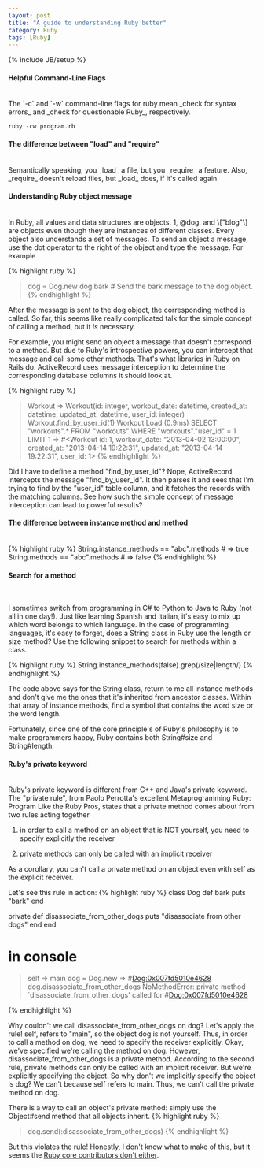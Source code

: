 ```yaml
---
layout: post
title: "A guide to understanding Ruby better"
category: Ruby
tags: [Ruby]
---
```

{% include JB/setup %}

#### Helpful Command-Line Flags
<br />
The `-c` and `-w` command-line flags for ruby mean _check for syntax errors_ and _check for questionable Ruby_,
respectively.

    ruby -cw program.rb

#### The difference between "load" and "require"
<br />
Semantically speaking, you _load_ a file, but you _require_ a feature. Also, _require_ doesn't reload
files, but _load_ does, if it's called again.

#### Understanding Ruby object message
<br />
In Ruby, all values and data structures are objects. 1, @dog, and \["blog"\] are objects
even though they are instances of different classes. Every object also understands a set
of messages. To send an object a message, use the dot operator to the right of the object
and type the message. For example

{% highlight ruby %}
> dog = Dog.new
> dog.bark # Send the bark message to the dog object.
{% endhighlight %}

After the message is sent to the dog object, the corresponding method is called.
So far, this seems like really complicated talk for the simple concept of calling a method,
but it _is_ necessary.

For example, you might send an object a message that doesn't correspond to a method.
But due to Ruby's introspective powers, you can intercept that message and call some
other methods. That's what libraries in Ruby on Rails do. ActiveRecord uses message
interception to determine the corresponding database columns it should look at.

{% highlight ruby %}
> Workout
=> Workout(id: integer, workout_date: datetime, created_at: datetime, updated_at: datetime, user_id: integer)
> Workout.find_by_user_id(1)
Workout Load (0.9ms)  SELECT "workouts".* FROM "workouts" WHERE "workouts"."user_id" = 1 LIMIT 1
=> #<Workout id: 1, workout_date: "2013-04-02 13:00:00", created_at: "2013-04-14 19:22:31", updated_at: "2013-04-14 19:22:31", user_id: 1>
{% endhighlight %}

Did I have to define a method "find_by_user_id"? Nope, ActiveRecord intercepts the message "find_by_user_id". It then parses it and sees
that I'm trying to find by the "user_id" table column, and it fetches the records with the matching columns. See how such the simple concept of message
interception can lead to powerful results?

#### The difference between instance method and method
<br />
{% highlight ruby %}
String.instance_methods == "abc".methods    # => true
String.methods == "abc".methods             # => false
{% endhighlight %}

#### Search for a method
<br />

I sometimes switch from programming in C# to Python to Java to Ruby (not all in one day!). Just like learning Spanish and Italian, it's easy to mix up which word belongs to which language. In the case of programming languages, it's easy to forget, does a String class in Ruby use the length or size method? Use the following snippet to search for methods within a class.

{% highlight ruby %}
String.instance_methods(false).grep(/size|length/)
{% endhighlight %}

The code above says for the String class, return to me all instance methods and don't give me the ones that it's inherited from ancestor classes. Within that array of instance methods, find a symbol that contains the word size or the word length.

Fortunately, since one of the core principle's of Ruby's philosophy is to make programmers happy, Ruby contains both String#size and String#length.

#### Ruby's private keyword
<br />
Ruby's private keyword is different from C++ and Java's private keyword. The "private rule",
from Paolo Perrotta's excellent Metaprogramming Ruby: Program Like the Ruby Pros, states that
a private method comes about from two rules acting together

1) in order to call a method on an object that is NOT yourself, you need to specify explicitly the receiver

2) private methods can only be called with an implicit receiver

As a corollary, you can't call a private method on an object even with self as the explicit receiver.

Let's see this rule in action:
{% highlight ruby %}
class Dog
  def bark
    puts "bark"
  end

  private
  def disassociate_from_other_dogs
    puts "disassociate from other dogs"
  end
end

# in console
> self
=> main
> dog = Dog.new
=> #<Dog:0x007fd5010e4628>
> dog.disassociate_from_other_dogs
NoMethodError: private method `disassociate_from_other_dogs' called for #<Dog:0x007fd5010e4628>
> 
{% endhighlight %}

Why couldn't we call disassociate_from_other_dogs on dog? Let's apply the rule! self, refers to "main", so the object dog is not yourself. Thus, in order to call a method on dog, we need to specify the receiver explicitly.
Okay, we've specified we're calling the method on dog. However, disassociate_from_other_dogs is a private method. According to the second rule, private methods can only be called with an implicit receiver. But we're explicitly specifying the object. So why don't we implicitly specify the object is dog? We can't because self refers to main. Thus, we can't call the private method on dog.

There is a way to call an object's private method: simply use the Object#send method that all objects inherit.
{% highlight ruby %}
> dog.send(:disassociate_from_other_dogs)
{% endhighlight %}

But this violates the rule! Honestly, I don't know what to make of this, but it seems the [Ruby core contributors don't either](http://blade.nagaokaut.ac.jp/cgi-bin/scat.rb/ruby/ruby-core/7404).